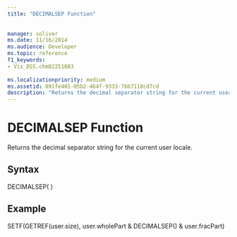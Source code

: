 ```yaml
---
title: "DECIMALSEP Function"
 
 
manager: soliver
ms.date: 11/16/2014
ms.audience: Developer
ms.topic: reference
f1_keywords:
- Vis_DSS.chm82251883
 
ms.localizationpriority: medium
ms.assetid: 091fe401-05b2-464f-9333-7bb7118cd7cd
description: "Returns the decimal separator string for the current user locale."
---
```


# DECIMALSEP Function

Returns the decimal separator string for the current user locale.
  
## Syntax

DECIMALSEP( )
  
## Example

SETF(GETREF(user.size), user.wholePart &amp; DECIMALSEP() &amp; user.fracPart) 
  

